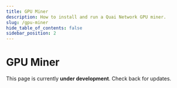 ```yaml
---
title: GPU Miner
description: How to install and run a Quai Network GPU miner.
slug: /gpu-miner
hide_table_of_contents: false
sidebar_position: 2
---
```


# GPU Miner

This page is currently **under development**. Check back for updates.
